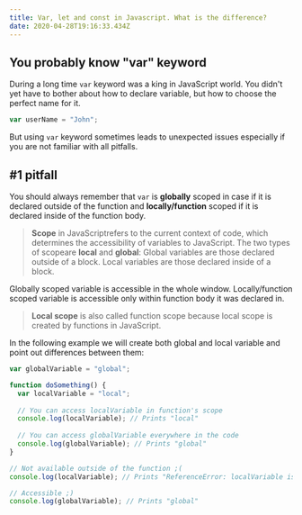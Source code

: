 ```yaml
---
title: Var, let and const in Javascript. What is the difference?
date: 2020-04-28T19:16:33.434Z
---
```

## You probably know "var" keyword

During a long time `var` keyword was a king in JavaScript world. You didn't yet have to bother about how to declare variable, but how to choose the perfect name for it.

```javascript
var userName = "John";
```

But using `var` keyword sometimes leads to unexpected issues especially if you are not familiar with all pitfalls. 

## \#1 pitfall

You should always remember that `var` is **globally** scoped in case if it is declared outside of the function and **locally/function** scoped if it is declared inside of the function body.

> **Scope** in JavaScriptrefers to the current context of code, which determines the accessibility of variables to JavaScript. The two types of scopeare **local** and **global**: Global variables are those declared outside of a block. Local variables are those declared inside of a block.

Globally scoped variable is accessible in the whole window. Locally/function scoped variable is accessible only within function body it was declared in.

> **Local scope** is also called function scope because local scope is created by functions in JavaScript.

In the following example we will create both global and local variable and point out differences between them:

```javascript
var globalVariable = "global";

function doSomething() {
  var localVariable = "local";
  
  // You can access localVariable in function's scope
  console.log(localVariable); // Prints "local"
  
  // You can access globalVariable everywhere in the code
  console.log(globalVariable); // Prints "global"
}

// Not available outside of the function ;(
console.log(localVariable); // Prints "ReferenceError: localVariable is not defined"

// Accessible ;)
console.log(globalVariable); // Prints "global"
```